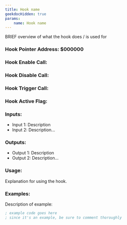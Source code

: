```yaml
---
title: Hook name
geekdocHidden: true
params:
    name: Hook name
---
```


BRIEF overview of what the hook does / is used for

### Hook Pointer Address: $000000
### Hook Enable Call: 
### Hook Disable Call: 
### Hook Trigger Call: <!-- If applicable -->
### Hook Active Flag: 

### Inputs:
* Input 1: Description
* Input 2: Description...

### Outputs:
* Output 1: Description
* Output 2: Description...

### Usage:
Explanation for using the hook.

### Examples:                       <!-- If applicable -->
Description of example:

```asm
; example code goes here
; since it's an example, be sure to comment thoroughly
```
